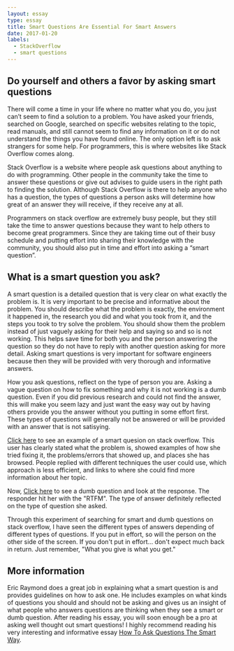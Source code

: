 ```yaml
---
layout: essay
type: essay
title: Smart Questions Are Essential For Smart Answers
date: 2017-01-20
labels:
  - StackOverflow
  - smart questions
---
```

## Do yourself and others a favor by asking smart questions

There will come a time in your life where no matter what you do, you just can’t seem to find a solution to a problem. You have asked your friends, searched on Google, searched on specific websites relating to the topic, read manuals, and still cannot seem to find any information on it or do not understand the things you have found online. The only option left is to ask strangers for some help. For programmers, this is where websites like Stack Overflow comes along.

Stack Overflow is a website where people ask questions about anything to do with programming. Other people in the community take the time to answer these questions or give out advises to guide users in the right path to finding the solution. Although Stack Overflow is there to help anyone who has a question, the types of questions a person asks will determine how great of an answer they will receive, if they receive any at all. 

Programmers on stack overflow are extremely busy people, but they still take the time to answer questions because they want to help others to become great programmers. Since they are taking time out of their busy schedule and putting effort into sharing their knowledge with the community, you should also put in time and effort into asking a “smart question”. 

## What is a smart question you ask?

A smart question is a detailed question that is very clear on what exactly the problem is. It is very important to be precise and informative about the problem. You should describe what the problem is exactly, the environment it happened in, the research you did and what you took from it, and the steps you took to try solve the problem. You should show them the problem instead of just vaguely asking for their help and saying so and so is not working. This helps save time for both you and the person answering the question so they do not have to reply with another question asking for more detail. Asking smart questions is very important for software engineers because then they will be provided with very thorough and informative answers. 

How you ask questions, reflect on the type of person you are. Asking a vague question on how to fix something and why it is not working is a dumb question. Even if you did previous research and could not find the answer, this will make you seem lazy and just want the easy way out by having others provide you the answer without you putting in some effort first. These types of questions will generally not be answered or will be provided with an answer that is not satisying. 

[Click here](http://stackoverflow.com/questions/363681/generating-random-integers-in-a-specific-range/363692#363692) to see an example of a smart quesion on stack overflow. This user has clearly stated what the problem is, showed examples of how she tried fixing it, the problems/errors that showed up, and places she has browsed. People replied with different techniques the user could use, which approach is less efficient, and links to where she could find more information about her topic. 

Now, [Click here](http://stackoverflow.com/questions/33791459/modx-revo-anchor-site-start-url/34048870#34048870) to see a dumb question and look at the response. The responder hit her with the "RTFM". The type of answer definitely reflected on the type of question she asked.

Through this experiment of searching for smart and dumb questions on stack overflow, I have seen the different types of answers depending of different types of questions. If you put in effort, so will the person on the other side of the screen. If you don't put in effort... don't expect much back in return. Just remember, "What you give is what you get."

## More information

Eric Raymond does a great job in explaining what a smart question is and provides guidelines on how to ask one. He includes examples on what kinds of questions you should and should not be asking and gives us an insight of what people who answers questions are thinking when they see a smart or dumb question. After reading his essay, you will soon enough be a pro at asking well thought out smart questions! I highly recommend reading his very interesting and informative essay [How To Ask Questions The Smart Way](http://www.catb.org/esr/faqs/smart-questions.html). 

